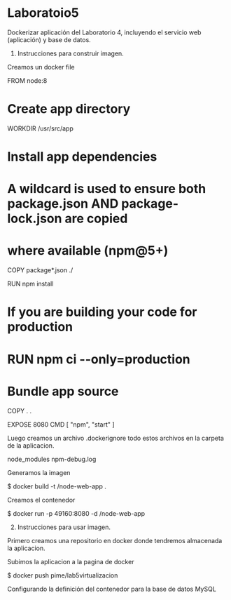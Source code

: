 # Laboratoio5
Dockerizar aplicación del Laboratorio 4, incluyendo el servicio web (aplicación) y base de datos.

1. Instrucciones para construir imagen.

Creamos un docker file 

FROM node:8

# Create app directory
WORKDIR /usr/src/app

# Install app dependencies
# A wildcard is used to ensure both package.json AND package-lock.json are copied
# where available (npm@5+)
COPY package*.json ./

RUN npm install
# If you are building your code for production
# RUN npm ci --only=production

# Bundle app source
COPY . .

EXPOSE 8080
CMD [ "npm", "start" ]


Luego creamos un archivo .dockerignore todo estos archivos en la carpeta de la aplicacion.

node_modules
npm-debug.log


Generamos la imagen

$ docker build -t <your username>/node-web-app .
  
Creamos el contenedor 

$ docker run -p 49160:8080 -d <your username>/node-web-app
  
  
  
2. Instrucciones para usar imagen.

Primero creamos una repositorio en docker donde tendremos almacenada la aplicacion.

Subimos la aplicacion a la pagina de docker

$ docker push pime/lab5virtualizacion
  
Configurando la definición del contenedor para la base de datos MySQL
